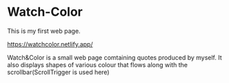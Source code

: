 # Watch-Color
This is my first web page.

https://watchcolor.netlify.app/

Watch&Color is a small web page comtaining quotes produced by myself. It also displays shapes of various colour that flows along with the scrollbar(ScrollTrigger is used here)
